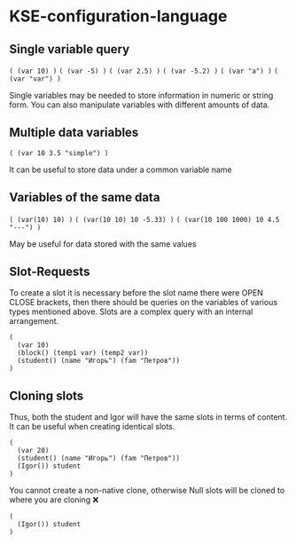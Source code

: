 # KSE-configuration-language

## Single variable query
`( (var 10) )`
`( (var -5) )`
`( (var 2.5) )`
`( (var -5.2) )`
`( (var "a") )`
`( (var "var") )`

Single variables may be needed to store information in numeric or string form. You can also manipulate variables with different amounts of data.
## Multiple data variables
`( (var 10 3.5 "simple") )`

It can be useful to store data under a common variable name

## Variables of the same data
`( (var(10) 10) )`
`( (var(10 10) 10 -5.33) )`
`( (var(10 100 1000) 10 4.5 "---") )`

May be useful for data stored with the same values

## Slot-Requests
To create a slot it is necessary before the slot name there were OPEN CLOSE brackets, then there should be queries on the variables of various types mentioned above. Slots are a complex query with an internal arrangement.
<br/>

	(
	  (var 10) 
	  (block() (temp1 var) (temp2 var))
	  (student() (name "Игорь") (fam "Петров"))
	)



## Cloning slots

Thus, both the student and Igor will have the same slots in terms of content. It can be useful when creating identical slots.
<br/> 

	(
	  (var 20)
	  (student() (name "Игорь") (fam "Петров"))
	  (Igor()) student
	)
You cannot create a non-native clone, otherwise Null slots will be cloned to where you are cloning ❌
<br/> 

	(
	  (Igor()) student
	)

